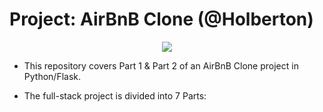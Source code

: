 # Project: AirBnB Clone (@Holberton)

<p align='center'>
  <img src="https://s3.amazonaws.com/alx-intranet.hbtn.io/uploads/medias/2018/6/65f4a1dd9c51265f49d0.png?X-Amz-Algorithm=AWS4-HMAC-SHA256&X-Amz-Credential=AKIARDDGGGOUSBVO6H7D%2F20240819%2Fus-east-1%2Fs3%2Faws4_request&X-Amz-Date=20240819T053512Z&X-Amz-Expires=86400&X-Amz-SignedHeaders=host&X-Amz-Signature=2a9d7b1ea69dc9a2c3cb9b773950fd342677a6428395b271bd09eef3f7abfc96" width=auto height=auto />
</p>

- This repository covers Part 1 & Part 2 of an AirBnB Clone project in Python/Flask.

-  The full-stack project is divided into 7 Parts:

